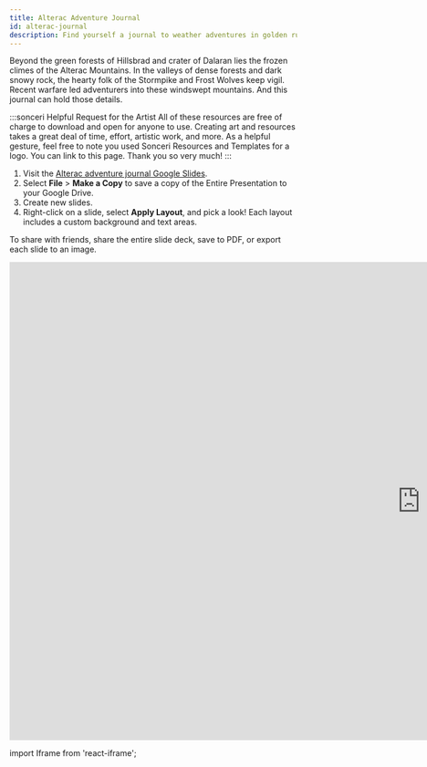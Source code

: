```yaml
---
title: Alterac Adventure Journal
id: alterac-journal
description: Find yourself a journal to weather adventures in golden ruins and pirate isles. Google Slides journal series.
---
```


Beyond the green forests of Hillsbrad and crater of Dalaran lies the frozen climes of the Alterac Mountains. In the valleys of dense forests and dark snowy rock, the hearty folk of the Stormpike and Frost Wolves keep vigil. Recent warfare led adventurers into these windswept mountains. And this journal can hold those details.

:::sonceri Helpful Request for the Artist
All of these resources are free of charge to download and open for anyone to use. Creating art and resources takes a great deal of time, effort, artistic work, and more. As a helpful gesture, feel free to note you used Sonceri Resources and Templates for a logo. You can link to this page. Thank you so very much! 
:::

1. Visit the [Alterac adventure journal Google Slides](https://docs.google.com/presentation/d/1ZLRKFVI2EHZ08aeYP5dJOW-AH6OALjFqBPWSj6UVPnE).
2. Select **File** > **Make a Copy** to save a copy of the Entire Presentation to your Google Drive.
3. Create new slides.
4. Right-click on a slide, select **Apply Layout**, and pick a look! Each layout includes a custom background and text areas.

To share with friends, share the entire slide deck, save to PDF, or export each slide to an image.

<div className='responsive-google-slides'>

<iframe src="https://docs.google.com/presentation/d/e/2PACX-1vQIaJBL0PGS4qr1OMUlWn5mRq0-Jv8VgBVLgy5EAFrtC6DPcvcCb_n_vs5Dy3T9Bm6Za3zEF006soPw/embed?start=false&loop=false&delayms=3000" frameborder="0" width="1440" height="839" allowFullScreen="true" mozallowFullScreen="true" webkitallowFullScreen="true"></iframe>

</div>


import Iframe from 'react-iframe';
